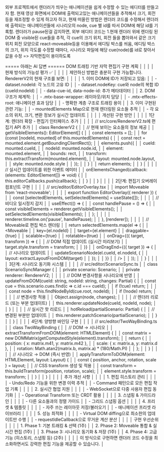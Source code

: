 외부 프로젝트에서 렌더러가 띄우는 애니메이션을 쉽게 수정할 수 있는 에디터를 만들고자 함.
현재 영상 화면에서 DOM에 출력되고있는 애니메이션들을 추적해서 크기, 회전 등을 재조정할 수 있게 하고자 하고,
현재 떠올린 방법은 렌더러 코드를 수정해서 렌더러에 출력되는 애니메이션들에 시나리오의 node, cue 별 id를 따서 DOM에 해당 id를 기록함.
렌더러가 pause된걸 감지하면, 외부 에디터 코드는 1.현재 렌더러 위에 렌더링 된 DOM 중 visible된 cue들을 추적, 각 cue의 크기 위치, 회전 들을 뽑아와서 같은 크기 위치 회전 모양으로 react-moveable등을 이용해서 에디팅 박스를 씌움, 에디팅 박스의 크기, 위치 각도를 수정할 때마다, 시나리오 파일에 해당 cue(node)를 id로 찾아서 값을 수정 => 자막편집이 용이하도록

===== 아래는 AI 답변 ======
DOM 트래킹 기반 자막 편집기 구현 계획                                                         │
     │                                                                                               │
     │ 현재 방식의 가능성 평가 ✅                                                                     │
     │                                                                                               │
     │ 제안하신 방법은 충분히 구현 가능합니다. RendererV2의 현재 구조를 보면:                        │
     │                                                                                               │
     │ 1. 이미 DOM에 ID가 저장되고 있음:                                                             │
     │   - dataset.nodeId: 각 노드의 고유 ID                                                         │
     │   - dataset.nodeKey: cue와 node의 복합 ID (cueId:nodeId)                                      │
     │   - data-cue-id, data-node-id: 추가 메타데이터                                                │
     │ 2. DOM 구조가 체계적:                                                                         │
     │   - .mtx-base-wrapper: 레이아웃/위치 담당                                                     │
     │   - .mtx-effects-root: 애니메이션 효과 담당                                                   │
     │   - 명확한 계층 구조로 트래킹 용이                                                            │
     │ 3. 이미 구현된 관련 기능:                                                                     │
     │   - mountedElements Map으로 현재 렌더링된 요소들 추적                                         │
     │   - 각 요소의 위치, 크기, 변환 정보가 실시간 업데이트                                         │
     │                                                                                               │
     │ 개선된 구현 방안                                                                              │
     │                                                                                               │
     │ 1단계: 렌더러 확장 - 편집기 인터페이스 추가                                                   │
     │                                                                                               │
     │ // src/core/RendererV2.ts에 편집기 API 추가                                                   │
     │ class RendererV2 {                                                                            │
     │   // 현재 보이는 요소들의 정보 제공                                                           │
     │   getVisibleElements(): EditorElement[] {                                                     │
     │     const elements = [];                                                                      │
     │     for (const [nodeId, mounted] of this.mountedElements) {                                   │
     │       const rect = mounted.element.getBoundingClientRect();                                   │
     │       elements.push({                                                                         │
     │         cueId: mounted.cueId,                                                                 │
     │         nodeId: mounted.node.id,                                                              │
     │         element: mounted.element,                                                             │
     │         bounds: rect,                                                                         │
     │         transform: this.extractTransform(mounted.element),                                    │
     │         layout: mounted.node.layout,                                                          │
     │         style: mounted.node.style                                                             │
     │       });                                                                                     │
     │     }                                                                                         │
     │     return elements;                                                                          │
     │   }                                                                                           │
     │                                                                                               │
     │   // 실시간 업데이트를 위한 이벤트 에미터                                                     │
     │   onElementsChanged(callback: (elements: EditorElement[]) => void) {                          │
     │     this.editorCallbacks.push(callback);                                                      │
     │   }                                                                                           │
     │ }                                                                                             │
     │                                                                                               │
     │ 2단계: 편집기 오버레이 컴포넌트 구현                                                          │
     │                                                                                               │
     │ // src/editor/EditorOverlay.tsx                                                               │
     │ import Moveable from 'react-moveable';                                                        │
     │                                                                                               │
     │ export function EditorOverlay({ renderer }) {                                                 │
     │   const [selectedElements, setSelectedElements] = useState([]);                               │
     │                                                                                               │
     │   // 비디오 일시정지 감지                                                                     │
     │   useEffect(() => {                                                                           │
     │     const handlePause = () => {                                                               │
     │       const visibleElements = renderer.getVisibleElements();                                  │
     │       setSelectedElements(visibleElements);                                                   │
     │     };                                                                                        │
     │                                                                                               │
     │     renderer.timeline.on('pause', handlePause);                                               │
     │   }, [renderer]);                                                                             │
     │                                                                                               │
     │   // Moveable로 편집 박스 렌더링                                                              │
     │   return selectedElements.map(el => (                                                         │
     │     <Moveable                                                                                 │
     │       key={el.nodeId}                                                                         │
     │       target={el.element}                                                                     │
     │       draggable={true}                                                                        │
     │       scalable={true}                                                                         │
     │       rotatable={true}                                                                        │
     │       onDrag={({ target, transform }) => {                                                    │
     │         // DOM 직접 업데이트 (실시간 미리보기)                                                │
     │         target.style.transform = transform;                                                   │
     │       }}                                                                                      │
     │       onDragEnd={({ target }) => {                                                            │
     │         // 시나리오 업데이트                                                                  │
     │         updateScenarioNode(el.cueId, el.nodeId, {                                             │
     │           layout: extractLayoutFromDOM(target)                                                │
     │         });                                                                                   │
     │       }}                                                                                      │
     │     />                                                                                        │
     │   ));                                                                                         │
     │ }                                                                                             │
     │                                                                                               │
     │ 3단계: 시나리오 동기화 시스템                                                                 │
     │                                                                                               │
     │ // src/editor/ScenarioSync.ts                                                                 │
     │ class ScenarioSyncManager {                                                                   │
     │   private scenario: Scenario;                                                                 │
     │   private renderer: RendererV2;                                                               │
     │                                                                                               │
     │   // DOM 변경사항을 시나리오에 반영                                                           │
     │   updateFromDOM(cueId: string, nodeId: string, changes: Partial<ResolvedNodeUnion>) {         │
     │     const cue = this.scenario.cues.find(c => c.id === cueId);                                 │
     │     if (!cue) return;                                                                         │
     │                                                                                               │
     │     const node = this.findNodeById(cue.root, nodeId);                                         │
     │     if (!node) return;                                                                        │
     │                                                                                               │
     │     // 변경사항 적용                                                                          │
     │     Object.assign(node, changes);                                                             │
     │                                                                                               │
     │     // 렌더러 리로드 (또는 부분 업데이트)                                                     │
     │     this.renderer.updateNode(cueId, nodeId, node);                                            │
     │   }                                                                                           │
     │                                                                                               │
     │   // 실시간 핫 리로드                                                                         │
     │   hotReload(partialScenario: Partial<Scenario>) {                                             │
     │     // 변경된 부분만 업데이트                                                                 │
     │     this.renderer.patchScenario(partialScenario);                                             │
     │   }                                                                                           │
     │ }                                                                                             │
     │                                                                                               │
     │ 4단계: 양방향 바인딩 구현                                                                     │
     │                                                                                               │
     │ // src/editor/TwoWayBinding.ts                                                                │
     │ class TwoWayBinding {                                                                         │
     │   // DOM → 시나리오                                                                           │
     │   extractTransformFromDOM(element: HTMLElement) {                                             │
     │     const matrix = new DOMMatrix(getComputedStyle(element).transform);                        │
     │     return {                                                                                  │
     │       position: { x: matrix.m41, y: matrix.m42 },                                             │
     │       scale: { x: matrix.a, y: matrix.d },                                                    │
     │       rotation: Math.atan2(matrix.b, matrix.a) * (180/Math.PI)                                │
     │     };                                                                                        │
     │   }                                                                                           │
     │                                                                                               │
     │   // 시나리오 → DOM (즉시 반영)                                                               │
     │   applyTransformToDOM(element: HTMLElement, layout: Layout) {                                 │
     │     const { position, anchor, rotation, scale } = layout;                                     │
     │     // CSS transform 생성 및 적용                                                             │
     │     const transform = this.buildTransform(position, rotation, scale);                         │
     │     element.style.transform = transform;                                                      │
     │   }                                                                                           │
     │ }                                                                                             │
     │                                                                                               │
     │ 추가 개선 사항                                                                                │
     │                                                                                               │
     │ 1. 편집 히스토리 관리                                                                         │
     │                                                                                               │
     │ - Undo/Redo 기능을 위한 변경 이력 추적                                                        │
     │ - Command 패턴으로 모든 편집 작업 기록                                                        │
     │                                                                                               │
     │ 2. 실시간 협업 지원                                                                           │
     │                                                                                               │
     │ - WebSocket으로 다중 사용자 편집 동기화                                                       │
     │ - Operational Transform 또는 CRDT 활용                                                        │
     │                                                                                               │
     │ 3. 스냅핑 & 가이드라인                                                                        │
     │                                                                                               │
     │ - 다른 요소들과의 정렬 가이드                                                                 │
     │ - 그리드 스냅핑 옵션                                                                          │
     │                                                                                               │
     │ 4. 프리셋 & 템플릿                                                                            │
     │                                                                                               │
     │ - 자주 쓰는 레이아웃 저장/불러오기                                                            │
     │ - 애니메이션 프리셋 라이브러리                                                                │
     │                                                                                               │
     │ 5. 성능 최적화                                                                                │
     │                                                                                               │
     │ - Virtual DOM diffing으로 최소한의 업데이트만 수행                                            │
     │ - requestIdleCallback으로 무거운 계산 분산                                                    │
     │                                                                                               │
     │ 구현 우선순위                                                                                 │
     │                                                                                               │
     │ 1. Phase 1: 기본 트래킹 & 선택 (1주)                                                          │
     │ 2. Phase 2: Moveable 통합 & 실시간 편집 (1주)                                                 │
     │ 3. Phase 3: 시나리오 동기화 & 저장 (1주)                                                      │
     │ 4. Phase 4: 고급 기능 (히스토리, 스냅핑 등) (2주)                                             │
     │                                                                                               │
     │ 이 방식으로 구현하면 렌더러 코드 수정을 최소화하면서도 강력한 편집 기능을 제공할 수 있습니다. │